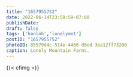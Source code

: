 ```yaml
---
title: "1657955752"
date: 2022-06-14T23:59:59-07:00
publishDate: 
draft: false
tags: ['hanloh','lonelymnt']
postID: "1657955752"
photoID: 85579d4c-514e-4466-d0ed-3ea12ff73200
caption: Lonely Mountain Farms.
---
```

{{< cfimg >}}